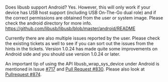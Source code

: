 Does libusb support Android?
Yes. However, this will only work if your device has USB host support (including USB On-The-Go dual role) and if the correct permissions are obtained from the user or system image. Please check the android directory for more info.
https://github.com/libusb/libusb/blob/master/android/README

Currently there are also multiple issues reported by the user. Please check the existing tickets as well to see if you can sort out the issues from the hints in the tickets. Version 1.0.24 has made quite some improvements on Android side and you should use version 1.0.24 or later.

An important tip of using the API libusb_wrap_sys_device under Android is mentioned in Issue [#717](https://github.com/libusb/libusb/issues/717) and [Pull Request #830](https://github.com/libusb/libusb/pull/830). Please also look at [Pullrequest #874](https://github.com/libusb/libusb/pull/874).


